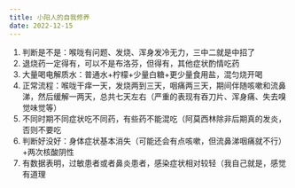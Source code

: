 ```yaml
---
title: 小阳人的自我修养
date: 2022-12-15
---
```



1. 判断是不是：喉咙有问题、发烧、浑身发冷无力，三中二就是中招了
2. 退烧药一定得有，可以不是布洛芬，但得有，其他症状酌情吃药
3. 大量喝电解质水：普通水+柠檬+少量白糖+更少量食用盐，混匀烧开喝
4. 正常流程：喉咙干痒一天，发烧两到三天，咽痛两三天，期间伴随咳嗽和流鼻涕，然后缓解一两天，总共七天左右（严重的表现有吞刀片、浑身痛、失去嗅觉味觉等）
5. 不同时期不同症状吃不同药，有些药不能混吃（阿莫西林除非后期真的发炎，否则不要吃
6. 判断好没好：身体症状基本消失（可能还会有点咳嗽，但流鼻涕咽痛就不行）+两次核酸阴性
7. 有数据表明，过敏患者或者鼻炎患者，感染症状相对较轻（我自己就是，感觉有道理